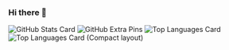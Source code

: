 ### Hi there 👋
![GitHub Stats Card](https://github-readme-stats.vercel.app/api?username=kantasasakimaru)
![GitHub Extra Pins](https://github-readme-stats.vercel.app/api/pin/?username=kantasasakimaru&repo=javafx_reversi)
![Top Languages Card](https://github-readme-stats.vercel.app/api/top-langs/?kantasasakimaru=zizi4n5)
![Top Languages Card (Compact layout)](https://github-readme-stats.vercel.app/api/top-langs/?username=kantasasakimaru&layout=compact)

<!--
**kantasasakimaru/kantasasakimaru** is a ✨ _special_ ✨ repository because its `README.md` (this file) appears on your GitHub profile.

Here are some ideas to get you started:

- 🔭 I’m currently working on ...
- 🌱 I’m currently learning ...
- 👯 I’m looking to collaborate on ...
- 🤔 I’m looking for help with ...
- 💬 Ask me about ...
- 📫 How to reach me: ...
- 😄 Pronouns: ...
- ⚡ Fun fact: ...
-->
